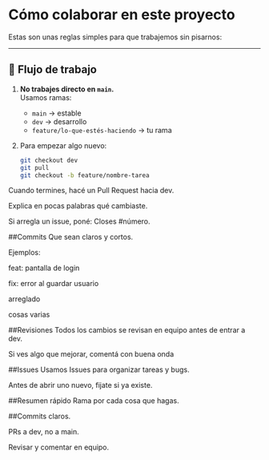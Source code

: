 # Cómo colaborar en este proyecto 

Estas son unas reglas simples para que trabajemos sin pisarnos:

---

## 🚀 Flujo de trabajo
1. **No trabajes directo en `main`.**  
   Usamos ramas:
   - `main` → estable  
   - `dev` → desarrollo  
   - `feature/lo-que-estés-haciendo` → tu rama

2. Para empezar algo nuevo:
   ```bash
   git checkout dev
   git pull
   git checkout -b feature/nombre-tarea
Cuando termines, hacé un Pull Request hacia dev.

Explica en pocas palabras qué cambiaste.

Si arregla un issue, poné: Closes #número.

##Commits
Que sean claros y cortos.

Ejemplos:

feat: pantalla de login

fix: error al guardar usuario

arreglado

cosas varias

##Revisiones
Todos los cambios se revisan en equipo antes de entrar a dev.

Si ves algo que mejorar, comentá con buena onda

##Issues
Usamos Issues para organizar tareas y bugs.

Antes de abrir uno nuevo, fijate si ya existe.

##Resumen rápido
Rama por cada cosa que hagas.

##Commits claros.

PRs a dev, no a main.

Revisar y comentar en equipo.
